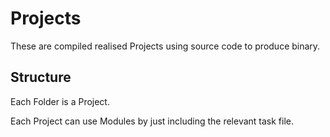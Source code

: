 # Projects

These are compiled realised Projects using source code to produce binary.

## Structure

Each Folder is a Project.

Each Project can use Modules by just including the relevant task file.




